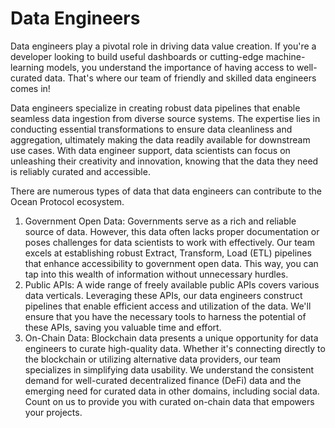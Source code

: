 # Data Engineers

Data engineers play a pivotal role in driving data value creation. If you're a developer looking to build useful dashboards or cutting-edge machine-learning models, you understand the importance of having access to well-curated data. That's where our team of friendly and skilled data engineers comes in!

Data engineers specialize in creating robust data pipelines that enable seamless data ingestion from diverse source systems. The expertise lies in conducting essential transformations to ensure data cleanliness and aggregation, ultimately making the data readily available for downstream use cases. With data engineer support, data scientists can focus on unleashing their creativity and innovation, knowing that the data they need is reliably curated and accessible.

There are numerous types of data that data engineers can contribute to the Ocean Protocol ecosystem.

1. Government Open Data: Governments serve as a rich and reliable source of data. However, this data often lacks proper documentation or poses challenges for data scientists to work with effectively. Our team excels at establishing robust Extract, Transform, Load (ETL) pipelines that enhance accessibility to government open data. This way, you can tap into this wealth of information without unnecessary hurdles.
2. Public APIs: A wide range of freely available public APIs covers various data verticals. Leveraging these APIs, our data engineers construct pipelines that enable efficient access and utilization of the data. We'll ensure that you have the necessary tools to harness the potential of these APIs, saving you valuable time and effort.
3. On-Chain Data: Blockchain data presents a unique opportunity for data engineers to curate high-quality data. Whether it's connecting directly to the blockchain or utilizing alternative data providers, our team specializes in simplifying data usability. We understand the consistent demand for well-curated decentralized finance (DeFi) data and the emerging need for curated data in other domains, including social data. Count on us to provide you with curated on-chain data that empowers your projects.

